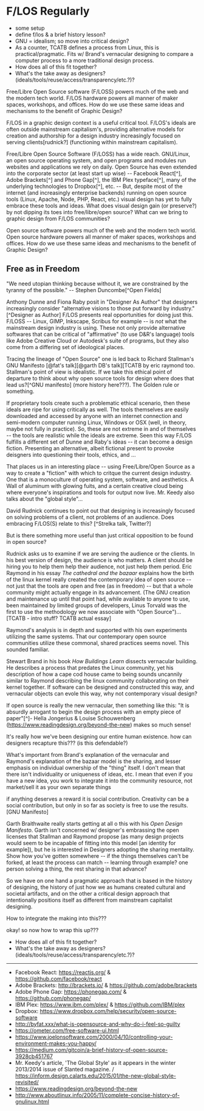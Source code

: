 # F/LOS Regularly

- some setup
- define f/los & a brief history lesson?
- GNU = idealism; so move into critical design?
- As a counter, TCATB defines a process from Linux, this is practical/pragmatic. Fits w/ Brand's vernacular designing to compare a computer process to a more traditional design process.
- How does all of this fit together?
- What's the take away as designers? (ideals/tools/reuse/access/transparency/etc.?)?

Free/Libre Open Source software (F/LOSS) powers much of the web and the modern tech world. F/LOS hardware powers all manner of maker spaces, workshops, and offices. How do we use these same ideas and mechanisms to the benefit of Graphic Design?

F/LOS in a graphic design context is a useful critical tool. F/LOS's ideals are often outside mainstream capitalism's, providing alternative models for creation and authorship for a design industry increasingly focused on serving clients[rudnick?] (functioning within mainstream capitalism).

Free/Libre Open Source Software (F/LOSS) has a wide reach. GNU/Linux, an open source operating system, and open programs and modules run websites and applications we rely on daily. Open Source has even extended into the corporate sector (at least start up wise) -- Facebook React[^], Adobe Brackets[^] and Phone Gap[^], the IBM Plex typeface[^], many of the underlying technologies to Dropbox[^], etc. -- But, despite most of the internet (and increasingly enterprise backends) running on open source tools (Linux, Apache, Node, PHP, React, etc.) visual design has yet to fully embrace these tools and ideas. What does visual design gain (or preserve?) by not dipping its toes into free/libre/open source? What can we bring to graphic design from F/LOS communities?

Open source software powers much of the web and the modern tech world. Open source hardware powers all manner of maker spaces, workshops and offices. How do we use these same ideas and mechanisms to the benefit of Graphic Design?

## Free as in Freedom

"We need utopian thinking because without it, we are constrained by the tyranny of the possible." -- Stephen Duncombe[^Open Fields]

Anthony Dunne and Fiona Raby posit in "Designer As Author" that designers increasingly consider "alternative visions to those put forward by industry."[^Designer as Author] F/LOS presents real opportunities for doing just this. F/LOSS -- Linux, GIMP, Inkscape, Scribus for example -- is _not_ what the mainstream design industry is using. These not only provide alternative softwares that can be critical of "affirmative" (to use D&R's language) tools like Adobe Creative Cloud or Autodesk's suite of programs, but they also come from a differing set of ideological places.

Tracing the lineage of "Open Source" one is led back to Richard Stallman's GNU Manifesto [@fat's talk][@garth DB's talk][TCATB by eric raymond too. Stallman's point of view is idealistic. If we take this ethical point of departure to think about why open source tools for design where does that lead us?[^GNU manifesto] (more history here???). The Golden rule or something.

If proprietary tools create such a problematic ethical scenario, then these ideals are ripe for using critically as well. The tools themselves are easily downloaded and accessed by anyone with an internet connection and semi-modern computer running Linux, Windows or OSX (well, in theory, maybe not fully in practice). So, these are not extreme in and of themselves -- the tools are realistic while the ideals are extreme. Seen this way F/LOS fulfills a different set of Dunne and Raby's ideas -- it can become a design fiction. Presenting an alternative, albeit fictional present to provoke deisgners into questioning their tools, ethics, and ...

That places us in an interesting place -- using Free/Libre/Open Source as a way to create a "fiction" with which to critque the current design industry. One that is a monoculture of operating system, software, and aesthetics. A Wall of aluminum with glowing fuits, and a certain creative cloud being where everyone's inspirations and tools for output now live. Mr. Keedy also talks about the "global style"...

David Rudnick continues to point out that designing is increasingly focused on solving problems of a client, not problems of an audience. Does embracing F/LOS(S) relate to this? [^Strelka talk, Twitter?]

But is there something more useful than just critical opposition to be found in open source?

Rudnick asks us to examine if we are serving the audience or the clients. In his best version of design, the audience is who matters. A client should be hiring you to help them help their audience, not just help them period. Eric Raymond in his essay _The cathedral and the bazaar_ explains how the birth of the linux kernel really created the contemporary idea of open source -- not just that the tools are open and free (as in freedom) -- but that a whole community might actually engage in its advancement. (The GNU creation and maintenance up until that point had, while available to anyone to use, been maintained by limited groups of developers, Linus Torvald was the first to use the methodology we now associate with "Open Source")...[TCATB - intro stuff? TCATB actual essay]

Raymond's analysis is in depth and supported with his own experiments utilizing the same systems. That our contemporary open source communities utilize these commonal, shared practices seems novel. This sounded familiar.

Stewart Brand in his book _How Buildings Learn_ dissects vernacular building. He describes a process that predates the Linux community, yet his description of how a cape cod house came to being sounds uncannily similar to Raymond describing the linux community collaborating on their kernel together. If software can be designed and constructed this way, and vernacular objects can evole this way, why not contemporary visual design?

If open source is really the new vernacular, then something like this: "It is absurdly arrogant to begin the design process with an empty piece of paper"[^]- Hella Jongerius & Louise Schouwenberg (<https://www.readingdesign.org/beyond-the-new>) makes so much sense!

It's really how we've been designing our entire human existence. how can designers recapture this??? (is this defendable?)

What's important from Brand's explanation of the vernacular and Raymond's explanation of the bazaar model is the sharing, and lesser emphasis on individual ownership of the "thing" itself. I don't mean that there isn't individuality or uniqueness of ideas, etc. I mean that even if you have a new idea, you work to integrate it into the community resource, not market/sell it as your own separate things

if anything deserves a reward it is social contribution. Creativity can be a social contribution, but only in so far as society is free to use the results. [GNU Manifesto]

Garth Braithwaite really starts getting at all o this with his _Open Design Manifesto_. Garth isn't concerned w/ designer's embrassing the open licenses that Stallman and Raymond propose (as many design projects would seem to be incapable of fitting into this model [an identity for example]), but he is interested in Designers adopting the sharing mentality. Show how you've gotten somewhere -- if the things themselves can't be forked, at least the process can match -- learning through example? one person solving a thing, the rest sharing in that advance?

So we have on one hand a pragmatic approach that is based in the history of designing, the history of just how we as humans created cultural and societal artifacts, and on the other a critical design approach that intentionally positions itself as different from mainstream capitalist designing.

How to integrate the making into this???

okay! so now how to wrap this up???

- How does all of this fit together?
- What's the take away as designers? (ideals/tools/reuse/access/transparency/etc.?)?

--------------------------------------------------------------------------------

- Facebook React: <https://reactjs.org/> & <https://github.com/facebook/react>
- Adobe Brackets: <http://brackets.io/> & <https://github.com/adobe/brackets>
- Adobe Phone Gap: <https://phonegap.com/> & <https://github.com/phonegap/>
- IBM Plex: <https://www.ibm.com/plex/> & <https://github.com/IBM/plex>
- Dropbox: <https://www.dropbox.com/help/security/open-source-software>
- <http://byfat.xxx/what-is-opensource-and-why-do-i-feel-so-guilty>
- <https://ometer.com/free-software-ui.html>
- <https://www.joelonsoftware.com/2000/04/10/controlling-your-environment-makes-you-happy/>
- <https://medium.com/gitcoin/a-brief-history-of-open-source-3928cb451767>
- Mr. Keedy's article, 'The Global Style' as it appears in the winter 2013/2014 issue of Slanted magazine. / <https://inform.design.calarts.edu/2015/01/the-new-global-style-revisited/>
- <https://www.readingdesign.org/beyond-the-new>
- <http://www.aboutlinux.info/2005/11/complete-concise-history-of-gnulinux.html>
